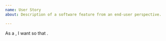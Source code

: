 ```yaml
---
name: User Story
about: Description of a software feature from an end-user perspective.

---
```


As a <role>, I want <feature> so that <reason>.
